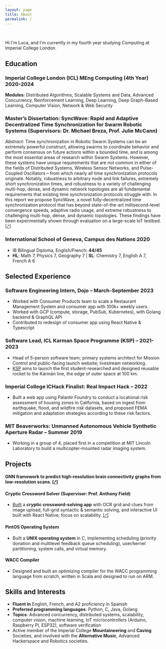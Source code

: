 ```yaml
---
layout: page
title: About
permalink: /
---
```


<br>

Hi I'm Luca, and I'm currently in my fourth year studying Computing at Imperial College London.

## Education

### Imperial College London (ICL) MEng Computing (4th Year) 2020-2024  

**Modules**: Distributed Algorithms, Scalable Systems and Data, Advanced Concurrency, Reinforcement Learning, Deep Learning, Deep Graph-Based Learning, Computer Vision, Network & Web Security

### Master’s Dissertation: SyncWave: Rapid and Adaptive Decentralized Time Synchronization for Swarm Robotic Systems (Supervisors: Dr. Michael Breza, Prof. Julie McCann)

*Abstract:*
Time synchronization in Robotic Swarm Systems can be an extremely powerful construct, allowing swarms to coordinate behavior and perform consensus on future actions within a bounded time, and is among the most essential areas of research within Swarm Systems. However, these systems have unique requirements that are not common in either of the fields of Distributed Systems, Wireless Sensor Networks, and Pulse-Coupled Oscillators – from which nearly all time synchronization protocols originate. Notably, robustness to arbitrary node and link failures, extremely short synchronization times, and robustness to a variety of challenging multi-hop, dense, and dynamic network topologies are all fundamental requirements that existing time synchronization protocols struggle with. In this report we propose SyncWave, a novel fully-decentralized time synchronization protocol that has beyond state-of-the-art millisecond-level convergence speeds, adaptive radio usage, and extreme robustness to challenging multi-hop, dense, and dynamic topologies. These findings have been experimentally shown through evaluation on a large-scale IoT testbed. [[⤤]](assets/SyncWave_-_Rapid_and_Adaptive_Decentralized_Time_Synchronization_for_Swarm_Robotic_Systems.pdf)

### International School of Geneva, Campus des Nations 2020

- IB Bilingual Diploma, English/French: **44/45**
- **HL**: Math 7, Physics 7, Geography 7 | **SL**: Chemistry 7, English A 7, French A 6

## Selected Experience

### Software Engineering Intern, Dojo – March-September 2023

- Worked with Consumer Products team to scale a Restaurant Management System and consumer app with 100k+ weekly users.
- Worked with GCP (compute, storage, PubSub, Kubernetes), with Golang backend & GraphQL API
- Contributed to redesign of consumer app using React Native & Typescript

### Software Lead, ICL Karman Space Programme (KSP) – 2021-2023

- Head of 5-person software team; primary systems architect for Mission Control and public-facing launch website; livestream networking.
- [KSP](https://www.karmanspace.co.uk) aims to launch the first student-researched and designed reusable rocket to the Kármán line, the edge of outer space at 100 km.

### Imperial College ICHack Finalist: Real Impact Hack – 2022

- Built a web app using Palantir Foundry to conduct a locational risk assessment of housing zones in California, based on ingest from earthquake, flood, and wildfire risk datasets, and proposed FEMA mitigation and adaptation strategies according to these risk factors.

### MIT Beaverworks: Unmanned Autonomous Vehicle Synthetic Aperture Radar – Summer 2019

- Working in a group of 4, placed first in a competition at MIT Lincoln Laboratory to build a multicopter-mounted radar imaging system.

## Projects

#### GNN framework to predict high-resolution brain connectivity graphs from low-resolution scans. [[⤤]](assets/Deep_Graph-Based_Learning_Project_Report.pdf)

#### Cryptic Crossword Solver (Supervisor: Prof. Anthony Field)

- [Built](https://youtu.be/CtfQF-ipXNU) a **cryptic crossword-solving app** with OCR grid and clues from image upload, full-grid syntactic & semantic solving, and interactive UI built with React Native; focus on scalability. [[⤤]](assets/CrypticCrosswordReport.pdf)

#### PintOS Operating System

- Built a **UNIX operating system** in C, implementing scheduling (priority donation and multilevel feedback queue scheduling), user/kernel partitioning, system calls, and virtual memory.

#### WACC Compiler

- Designed and built an optimizing compiler for the WACC programming language from scratch, written in Scala and designed to run on ARM.

<!-- #### Imperial Module Selection Website

- [Designed and built](https://youtu.be/J-pulGH5TqM) a website using the MERN stack (MongoDB, Express, React, Node) using human-centered design and agile development, to help Imperial students select optional modules. -->


## Skills and Interests

- **Fluent in** English, French, and A2 proficiency in Spanish
- **Preferred programming languages**: Python, C, Java, Golang
- **Topics**: Advanced concurrency, distributed systems, scalability, computer vision, machine learning, IoT microcontrollers (Arduino, Raspberry Pi, ESP32), software verification
- Active member of the Imperial College **Mountaineering** and **Caving** Societies, and involved with the **Alternative Music**, Advanced Hackerspace and Robotics societies.